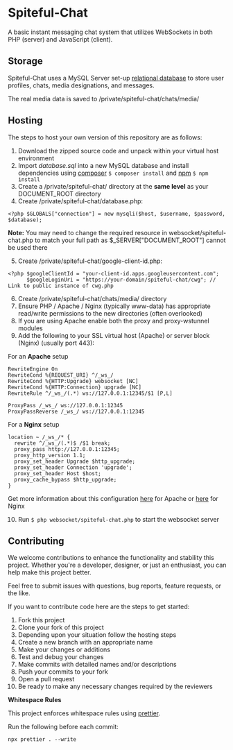 # Spiteful-Chat

A basic instant messaging chat system that utilizes WebSockets in both PHP (server) and JavaScript (client).

## Storage

Spiteful-Chat uses a MySQL Server set-up [relational database](https://cloud.google.com/learn/what-is-a-relational-database) to store user profiles, chats, media designations, and messages.

The real media data is saved to /private/spiteful-chat/chats/media/

## Hosting

The steps to host your own version of this repository are as follows:

1. Download the zipped source code and unpack within your virtual host environment
2. Import _database.sql_ into a new MySQL database and install dependencies using [composer](https://getcomposer.org/download/) `$ composer install` and [npm](https://docs.npmjs.com/downloading-and-installing-node-js-and-npm) `$ npm install`
3. Create a /private/spiteful-chat/ directory at the **same level** as your DOCUMENT_ROOT directory
4. Create /private/spiteful-chat/database.php:

```
<?php $GLOBALS["connection"] = new mysqli($host, $username, $password, $database);
```

**Note:** You may need to change the required resource in websocket/spiteful-chat.php to match your full path as $\_SERVER["DOCUMENT_ROOT"] cannot be used there

5. Create /private/spiteful-chat/google-client-id.php:

```
<?php $googleClientId = "your-client-id.apps.googleusercontent.com";
      $googleLoginUri = "https://your-domain/spiteful-chat/cwg"; // Link to public instance of cwg.php
```

6. Create /private/spiteful-chat/chats/media/ directory
7. Ensure PHP / Apache / Nginx (typically www-data) has appropriate read/write permissions to the new directories (often overlooked)
8. If you are using Apache enable both the proxy and proxy-wstunnel modules
9. Add the following to your SSL virtual host (Apache) or server block (Nginx) (usually port 443):

For an **Apache** setup

```
RewriteEngine On
RewriteCond %{REQUEST_URI} ^/_ws_/
RewriteCond %{HTTP:Upgrade} websocket [NC]
RewriteCond %{HTTP:Connection} upgrade [NC]
RewriteRule ^/_ws_/(.*) ws://127.0.0.1:12345/$1 [P,L]

ProxyPass /_ws_/ ws://127.0.0.1:12345
ProxyPassReverse /_ws_/ ws://127.0.0.1:12345
```

For a **Nginx** setup

```
location ~ /_ws_/* {
  rewrite ^/_ws_/(.*)$ /$1 break;
  proxy_pass http://127.0.0.1:12345;
  proxy_http_version 1.1;
  proxy_set_header Upgrade $http_upgrade;
  proxy_set_header Connection 'upgrade';
  proxy_set_header Host $host;
  proxy_cache_bypass $http_upgrade;
}
```

Get more information about this configuration [here](https://httpd.apache.org/docs/2.4/mod/mod_proxy_wstunnel.html) for Apache or [here](https://www.nginx.com/blog/websocket-nginx/) for Nginx

10. Run `$ php websocket/spiteful-chat.php` to start the websocket server

## Contributing

We welcome contributions to enhance the functionality and stability this project. Whether you're a developer, designer, or just an enthusiast, you can help make this project better.

Feel free to submit issues with questions, bug reports, feature requests, or the like.

If you want to contribute code here are the steps to get started:

1. Fork this project
2. Clone your fork of this project
3. Depending upon your situation follow the hosting steps
4. Create a new branch with an appropriate name
5. Make your changes or additions
6. Test and debug your changes
7. Make commits with detailed names and/or descriptions
8. Push your commits to your fork
9. Open a pull request
10. Be ready to make any necessary changes required by the reviewers

**Whitespace Rules**

This project enforces whitespace rules using [prettier](https://prettier.io/).

Run the following before each commit:

```
npx prettier . --write
```
